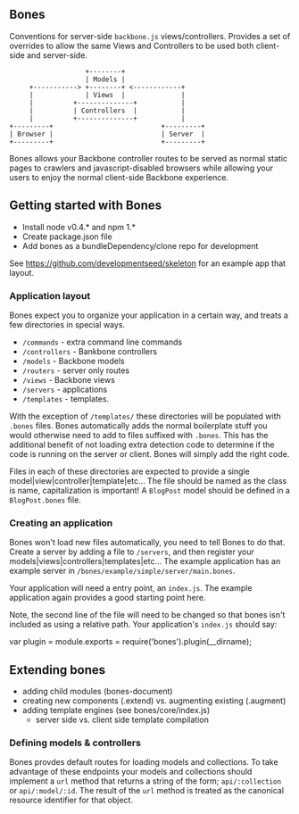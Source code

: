 Bones
-----

Conventions for server-side `backbone.js` views/controllers. Provides a set of
overrides to allow the same Views and Controllers to be used both client-side
and server-side.

                       +--------+
                       | Models |
         +-----------> +--------+ <------------+
         |             | Views  |              |
         |          +--------------+           |
         |          | Controllers  |           |
         |          +--------------+           |
    +---------+                           +---------+
    | Browser |                           | Server  |
    +---------+                           +---------+

Bones allows your Backbone controller routes to be served as normal static
pages to crawlers and javascript-disabled browsers while allowing your users to
enjoy the normal client-side Backbone experience.

## Getting started with Bones

* Install node v0.4.* and npm 1.*
* Create package.json file
* Add bones as a bundleDependency/clone repo for development

See https://github.com/developmentseed/skeleton for an example app that layout.

### Application layout

Bones expect you to organize your application in a certain way, and treats a few directories in special ways.

* `/commands` - extra command line commands
* `/controllers` - Bankbone controllers
* `/models` - Backbone models
* `/routers` - server only routes
* `/views` - Backbone views
* `/servers` - applications
* `/templates` - templates.

With the exception of `/templates/` these directories will be populated with `.bones` files. Bones automatically adds the normal boilerplate stuff you would otherwise need to add to files suffixed with `.bones`. This has the additional benefit of not loading extra detection code to determine if the code is running on the server or client. Bones will simply add the right code.

Files in each of these directories are expected to provide a single model|view|controller|template|etc... The file should be named as the class is name, capitalization is important! A `BlogPost` model should be defined in a `BlogPost.bones` file.

### Creating an application

Bones won't load new files automatically, you need to tell Bones to do that. Create a server by adding a file to `/servers`, and then register your models|views|controllers|templates|etc... The example application has an example server in `/bones/example/simple/server/main.bones`.

Your application will need a entry point, an `index.js`. The example application again provides a good starting point here.

Note, the second line of the file will need to be changed so that bones isn't included as using a relative path. Your application's `index.js` should say:

  var plugin = module.exports = require('bones').plugin(__dirname);

## Extending bones

* adding child modules (bones-document)
* creating new components (.extend) vs. augmenting existing (.augment)
* adding template engines (see bones/core/index.js)
  * server side vs. client side template compilation

### Defining models & controllers

Bones provdes default routes for loading models and collections. To take advantage of these endpoints your models and collections should implement a `url` method that returns a string of the form; `api/:collection` or `api/:model/:id`. The result of the `url` method is treated as the canonical resource identifier for that object.
